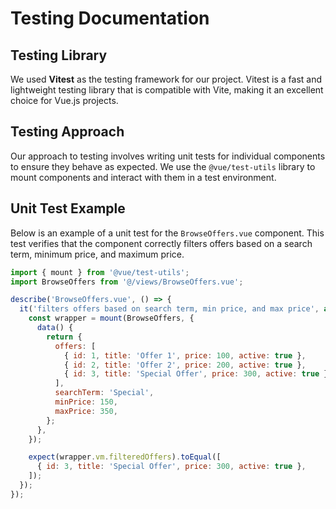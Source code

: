 # Testing Documentation

## Testing Library

We used **Vitest** as the testing framework for our project. Vitest is a fast and lightweight testing library that is compatible with Vite, making it an excellent choice for Vue.js projects.

## Testing Approach

Our approach to testing involves writing unit tests for individual components to ensure they behave as expected. We use the `@vue/test-utils` library to mount components and interact with them in a test environment.

## Unit Test Example

Below is an example of a unit test for the `BrowseOffers.vue` component. This test verifies that the component correctly filters offers based on a search term, minimum price, and maximum price.

```javascript
import { mount } from '@vue/test-utils';
import BrowseOffers from '@/views/BrowseOffers.vue';

describe('BrowseOffers.vue', () => {
  it('filters offers based on search term, min price, and max price', async () => {
    const wrapper = mount(BrowseOffers, {
      data() {
        return {
          offers: [
            { id: 1, title: 'Offer 1', price: 100, active: true },
            { id: 2, title: 'Offer 2', price: 200, active: true },
            { id: 3, title: 'Special Offer', price: 300, active: true },
          ],
          searchTerm: 'Special',
          minPrice: 150,
          maxPrice: 350,
        };
      },
    });

    expect(wrapper.vm.filteredOffers).toEqual([
      { id: 3, title: 'Special Offer', price: 300, active: true },
    ]);
  });
});
```